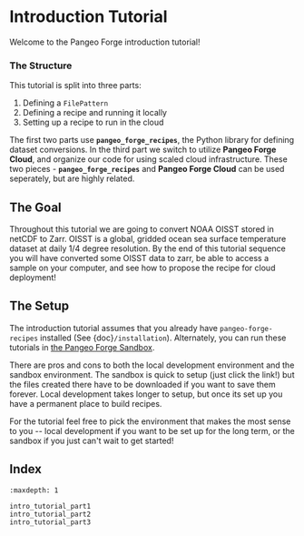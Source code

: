 # Introduction Tutorial

Welcome to the Pangeo Forge introduction tutorial!

### The Structure
This tutorial is split into three parts:

1. Defining a `FilePattern`
2. Defining a recipe and running it locally
3. Setting up a recipe to run in the cloud

The first two parts use **`pangeo_forge_recipes`**, the Python library for defining dataset conversions. In the third part we switch to utilize **Pangeo Forge Cloud**, and organize our code for using scaled cloud infrastructure. These two pieces - **`pangeo_forge_recipes`** and **Pangeo Forge Cloud** can be used seperately, but are highly related.

## The Goal
Throughout this tutorial we are going to convert NOAA OISST stored in netCDF to Zarr. OISST is a global, gridded ocean sea surface temperature dataset at daily 1/4 degree resolution. By the end of this tutorial sequence you will have converted some OISST data to zarr, be able to access a sample on your computer, and see how to propose the recipe for cloud deployment!

## The Setup
The introduction tutorial assumes that you already have `pangeo-forge-recipes` installed (See {doc}`/installation`). Alternately, you can run these tutorials in [the Pangeo Forge Sandbox](https://mybinder.org/v2/gh/pangeo-forge/sandbox/binder?urlpath=git-pull%3Frepo%3Dhttps%253A%252F%252Fgithub.com%252Fpangeo-forge%252Fsandbox%26urlpath%3Dlab%252Ftree%252Fsandbox%252Fscratch.ipynb%26branch%3Dmain).

There are pros and cons to both the local development environment and the sandbox environment. The sandbox is quick to setup (just click the link!) but the files created there have to be downloaded if you want to save them forever. Local development takes longer to setup, but once its set up you have a permanent place to build recipes.

For the tutorial feel free to pick the environment that makes the most sense to you -- local development if you want to be set up for the long term, or the sandbox if you just can't wait to get started!

## Index

```{toctree}
:maxdepth: 1

intro_tutorial_part1
intro_tutorial_part2
intro_tutorial_part3
```
